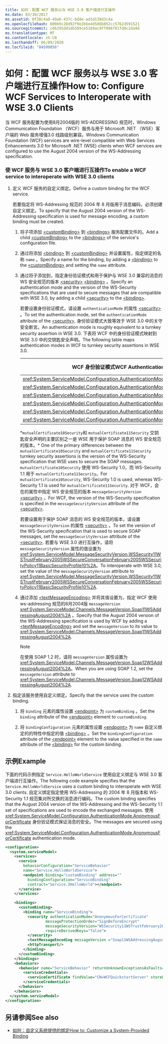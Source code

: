 ```yaml
---
title: 如何：配置 WCF 服务以与 WSE 3.0 客户端进行互操作
ms.date: 03/30/2017
ms.assetid: 0f38c4a0-49a6-437c-bdde-ad1d138d3c4a
ms.openlocfilehash: 600b9c28d92f9e2b6e4d586b052cc5762d591521
ms.sourcegitcommit: cdb295dd1db589ce5169ac9ff096f01fd0c2da9d
ms.translationtype: MT
ms.contentlocale: zh-CN
ms.lasthandoff: 06/09/2020
ms.locfileid: "84599056"
---
```

# <a name="how-to-configure-wcf-services-to-interoperate-with-wse-30-clients"></a><span data-ttu-id="b56b9-102">如何：配置 WCF 服务以与 WSE 3.0 客户端进行互操作</span><span class="sxs-lookup"><span data-stu-id="b56b9-102">How to: Configure WCF Services to Interoperate with WSE 3.0 Clients</span></span>

<span data-ttu-id="b56b9-103">当 WCF 服务配置为使用8月2004版的 WS-ADDRESSING 规范时，Windows Communication Foundation （WCF）服务与用于 Microsoft .NET （WSE）客户端的 Web 服务增强3.0 线路级别兼容。</span><span class="sxs-lookup"><span data-stu-id="b56b9-103">Windows Communication Foundation (WCF) services are wire-level compatible with Web Services Enhancements 3.0 for Microsoft .NET (WSE) clients when WCF services are configured to use the August 2004 version of the WS-Addressing specification.</span></span>

### <a name="to-enable-a-wcf-service-to-interoperate-with-wse-30-clients"></a><span data-ttu-id="b56b9-104">使 WCF 服务与 WSE 3.0 客户端进行互操作</span><span class="sxs-lookup"><span data-stu-id="b56b9-104">To enable a WCF service to interoperate with WSE 3.0 clients</span></span>

1. <span data-ttu-id="b56b9-105">定义 WCF 服务的自定义绑定。</span><span class="sxs-lookup"><span data-stu-id="b56b9-105">Define a custom binding for the WCF service.</span></span>

    <span data-ttu-id="b56b9-106">若要指定将 WS-Addressing 规范的 2004 年 8 月版用于消息编码，必须创建自定义绑定。</span><span class="sxs-lookup"><span data-stu-id="b56b9-106">To specify that the August 2004 version of the WS-Addressing specification is used for message encoding, a custom binding must be created.</span></span>

    1. <span data-ttu-id="b56b9-107">将子项添加 [\<customBinding>](../../configure-apps/file-schema/wcf/custombinding.md) 到 [\<bindings>](../../configure-apps/file-schema/wcf/bindings.md) 服务配置文件的。</span><span class="sxs-lookup"><span data-stu-id="b56b9-107">Add a child [\<customBinding>](../../configure-apps/file-schema/wcf/custombinding.md) to the [\<bindings>](../../configure-apps/file-schema/wcf/bindings.md) of the service's configuration file.</span></span>

    2. <span data-ttu-id="b56b9-108">通过将添加 [\<binding>](../../configure-apps/file-schema/wcf/bindings.md) 到 [\<customBinding>](../../configure-apps/file-schema/wcf/custombinding.md) 并设置属性，指定绑定的名称 `name` 。</span><span class="sxs-lookup"><span data-stu-id="b56b9-108">Specify a name for the binding, by adding a [\<binding>](../../configure-apps/file-schema/wcf/bindings.md) to the [\<customBinding>](../../configure-apps/file-schema/wcf/custombinding.md) and setting the `name` attribute.</span></span>

    3. <span data-ttu-id="b56b9-109">通过将子添加到，指定身份验证模式和用于保护与 WSE 3.0 兼容的消息的 WS 安全规范的版本 [\<security>](../../configure-apps/file-schema/wcf/security-of-custombinding.md) [\<binding>](../../configure-apps/file-schema/wcf/bindings.md) 。</span><span class="sxs-lookup"><span data-stu-id="b56b9-109">Specify an authentication mode and the version of the WS-Security specifications that are used to secure messages that are compatible with WSE 3.0, by adding a child [\<security>](../../configure-apps/file-schema/wcf/security-of-custombinding.md) to the [\<binding>](../../configure-apps/file-schema/wcf/bindings.md).</span></span>

        <span data-ttu-id="b56b9-110">若要设置身份验证模式，请设置 `authenticationMode` 的属性 [\<security>](../../configure-apps/file-schema/wcf/security-of-custombinding.md) 。</span><span class="sxs-lookup"><span data-stu-id="b56b9-110">To set the authentication mode, set the `authenticationMode` attribute of the [\<security>](../../configure-apps/file-schema/wcf/security-of-custombinding.md).</span></span> <span data-ttu-id="b56b9-111">身份验证模式大致等效于 WSE 3.0 中的关守安全断言。</span><span class="sxs-lookup"><span data-stu-id="b56b9-111">An authentication mode is roughly equivalent to a turnkey security assertion in WSE 3.0.</span></span> <span data-ttu-id="b56b9-112">下表将 WCF 中的身份验证模式映射到 WSE 3.0 中的交钥匙安全声明。</span><span class="sxs-lookup"><span data-stu-id="b56b9-112">The following table maps authentication modes in WCF to turnkey security assertions in WSE 3.0.</span></span>

        |<span data-ttu-id="b56b9-113">WCF 身份验证模式</span><span class="sxs-lookup"><span data-stu-id="b56b9-113">WCF Authentication Mode</span></span>|<span data-ttu-id="b56b9-114">WSE 3.0 关守安全断言</span><span class="sxs-lookup"><span data-stu-id="b56b9-114">WSE 3.0 turnkey security assertion</span></span>|
        |-----------------------------|----------------------------------------|
        |<xref:System.ServiceModel.Configuration.AuthenticationMode.AnonymousForCertificate>|`anonymousForCertificateSecurity`|
        |<xref:System.ServiceModel.Configuration.AuthenticationMode.Kerberos>|`kerberosSecurity`|
        |<xref:System.ServiceModel.Configuration.AuthenticationMode.MutualCertificate>|`mutualCertificate10Security`*|
        |<xref:System.ServiceModel.Configuration.AuthenticationMode.MutualCertificate>|`mutualCertificate11Security`*|
        |<xref:System.ServiceModel.Configuration.AuthenticationMode.UserNameOverTransport>|`usernameOverTransportSecurity`|
        |<xref:System.ServiceModel.Configuration.AuthenticationMode.UserNameForCertificate>|`usernameForCertificateSecurity`|

        <span data-ttu-id="b56b9-115">\*`mutualCertificate10Security`和 `mutualCertificate11Security` 交钥匙安全声明的主要区别之一是 WSE 用于保护 SOAP 消息的 WS 安全规范的版本。</span><span class="sxs-lookup"><span data-stu-id="b56b9-115">\* One of the primary differences between the `mutualCertificate10Security` and `mutualCertificate11Security` turnkey security assertions is the version of the WS-Security specification that WSE uses to secure the SOAP messages.</span></span> <span data-ttu-id="b56b9-116">`mutualCertificate10Security` 使用 WS-Security 1.0，而 WS-Security 1.1 用于 `mutualCertificate11Security`。</span><span class="sxs-lookup"><span data-stu-id="b56b9-116">For `mutualCertificate10Security`, WS-Security 1.0 is used, whereas WS-Security 1.1 is used for `mutualCertificate11Security`.</span></span> <span data-ttu-id="b56b9-117">对于 WCF，会在的属性中指定 WS 安全规范的版本 `messageSecurityVersion` [\<security>](../../configure-apps/file-schema/wcf/security-of-custombinding.md) 。</span><span class="sxs-lookup"><span data-stu-id="b56b9-117">For WCF, the version of the WS-Security specification is specified in the `messageSecurityVersion` attribute of the [\<security>](../../configure-apps/file-schema/wcf/security-of-custombinding.md).</span></span>

        <span data-ttu-id="b56b9-118">若要设置用于保护 SOAP 消息的 WS 安全规范的版本，请设置 `messageSecurityVersion` 的属性 [\<security>](../../configure-apps/file-schema/wcf/security-of-custombinding.md) 。</span><span class="sxs-lookup"><span data-stu-id="b56b9-118">To set the version of the WS-Security specification that is used to secure SOAP messages, set the `messageSecurityVersion` attribute of the [\<security>](../../configure-apps/file-schema/wcf/security-of-custombinding.md).</span></span> <span data-ttu-id="b56b9-119">若要与 WSE 3.0 进行互操作，请将 `messageSecurityVersion` 属性的值设置为 <xref:System.ServiceModel.MessageSecurityVersion.WSSecurity11WSTrustFebruary2005WSSecureConversationFebruary2005WSSecurityPolicy11BasicSecurityProfile10%2A>。</span><span class="sxs-lookup"><span data-stu-id="b56b9-119">To interoperate with WSE 3.0, set the value of the `messageSecurityVersion` attribute to <xref:System.ServiceModel.MessageSecurityVersion.WSSecurity11WSTrustFebruary2005WSSecureConversationFebruary2005WSSecurityPolicy11BasicSecurityProfile10%2A>.</span></span>

    4. <span data-ttu-id="b56b9-120">通过添加 [\<textMessageEncoding>](../../configure-apps/file-schema/wcf/textmessageencoding.md) 并将其值设置为，指定 WCF 使用 ws-addressing 规范的8月2004版 `messageVersion` <xref:System.ServiceModel.Channels.MessageVersion.Soap11WSAddressingAugust2004%2A> 。</span><span class="sxs-lookup"><span data-stu-id="b56b9-120">Specify that the August 2004 version of the WS-Addressing specification is used by WCF by adding a [\<textMessageEncoding>](../../configure-apps/file-schema/wcf/textmessageencoding.md) and set the `messageVersion` to its value to <xref:System.ServiceModel.Channels.MessageVersion.Soap11WSAddressingAugust2004%2A>.</span></span>

        > [!NOTE]
        > <span data-ttu-id="b56b9-121">在使用 SOAP 1.2 时，请将 `messageVersion` 属性设置为 <xref:System.ServiceModel.Channels.MessageVersion.Soap12WSAddressingAugust2004%2A>。</span><span class="sxs-lookup"><span data-stu-id="b56b9-121">When you are using SOAP 1.2, set the `messageVersion` attribute to <xref:System.ServiceModel.Channels.MessageVersion.Soap12WSAddressingAugust2004%2A>.</span></span>

2. <span data-ttu-id="b56b9-122">指定该服务使用自定义绑定。</span><span class="sxs-lookup"><span data-stu-id="b56b9-122">Specify that the service uses the custom binding.</span></span>

    1. <span data-ttu-id="b56b9-123">将 `binding` 元素的属性设置 [\<endpoint>](../../configure-apps/file-schema/wcf/endpoint-element.md) 为 `customBinding` 。</span><span class="sxs-lookup"><span data-stu-id="b56b9-123">Set the `binding` attribute of the [\<endpoint>](../../configure-apps/file-schema/wcf/endpoint-element.md) element to `customBinding`.</span></span>

    2. <span data-ttu-id="b56b9-124">将 `bindingConfiguration` 元素的属性设置 [\<endpoint>](../../configure-apps/file-schema/wcf/endpoint-element.md) 为 `name` 自定义绑定的的特性中指定的值 [\<binding>](../../configure-apps/file-schema/wcf/bindings.md) 。</span><span class="sxs-lookup"><span data-stu-id="b56b9-124">Set the `bindingConfiguration` attribute of the [\<endpoint>](../../configure-apps/file-schema/wcf/endpoint-element.md) element to the value specified in the `name` attribute of the [\<binding>](../../configure-apps/file-schema/wcf/bindings.md) for the custom binding.</span></span>

## <a name="example"></a><span data-ttu-id="b56b9-125">示例</span><span class="sxs-lookup"><span data-stu-id="b56b9-125">Example</span></span>

<span data-ttu-id="b56b9-126">下面的代码示例指定 `Service.HelloWorldService` 使用自定义绑定与 WSE 3.0 客户端进行互操作。</span><span class="sxs-lookup"><span data-stu-id="b56b9-126">The following code example specifies that the `Service.HelloWorldService` uses a custom binding to interoperate with WSE 3.0 clients.</span></span> <span data-ttu-id="b56b9-127">自定义绑定指定使用 WS-Addressing 的 2004 年 8 月版本和 WS-Security 1.1 规范集对所交换的消息进行编码。</span><span class="sxs-lookup"><span data-stu-id="b56b9-127">The custom binding specifies that the August 2004 version of the WS-Addressing and the WS-Security 1.1 set of specifications are used to encode the exchanged messages.</span></span> <span data-ttu-id="b56b9-128">使用 <xref:System.ServiceModel.Configuration.AuthenticationMode.AnonymousForCertificate> 身份验证模式保证消息的安全。</span><span class="sxs-lookup"><span data-stu-id="b56b9-128">The messages are secured using the <xref:System.ServiceModel.Configuration.AuthenticationMode.AnonymousForCertificate> authentication mode.</span></span>

```xml
<configuration>
  <system.serviceModel>
    <services>
      <service
        behaviorConfiguration="ServiceBehavior"
        name="Service.HelloWorldService">
        <endpoint binding="customBinding" address=""
          bindingConfiguration="ServiceBinding"
          contract="Service.IHelloWorld"></endpoint>
      </service>
    </services>

    <bindings>
      <customBinding>
        <binding name="ServiceBinding">
          <security authenticationMode="AnonymousForCertificate"
                  messageProtectionOrder="SignBeforeEncrypt"
                  messageSecurityVersion="WSSecurity11WSTrustFebruary2005WSSecureConversationFebruary2005WSSecurityPolicy11BasicSecurityProfile10"
                  requireDerivedKeys="false">
          </security>
          <textMessageEncoding messageVersion ="Soap11WSAddressingAugust2004"></textMessageEncoding>
          <httpTransport/>
        </binding>
      </customBinding>
    </bindings>
    <behaviors>
      <behavior name="ServiceBehavior" returnUnknownExceptionsAsFaults="true">
        <serviceCredentials>
          <serviceCertificate findValue="CN=WCFQuickstartServer" storeLocation="LocalMachine" storeName="My" x509FindType="FindBySubjectDistinguishedName"/>
        </serviceCredentials>
      </behavior>
    </behaviors>
  </system.serviceModel>
</configuration>
```

## <a name="see-also"></a><span data-ttu-id="b56b9-129">另请参阅</span><span class="sxs-lookup"><span data-stu-id="b56b9-129">See also</span></span>

- [<span data-ttu-id="b56b9-130">如何：自定义系统提供的绑定</span><span class="sxs-lookup"><span data-stu-id="b56b9-130">How to: Customize a System-Provided Binding</span></span>](../extending/how-to-customize-a-system-provided-binding.md)
